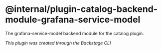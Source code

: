 # @internal/plugin-catalog-backend-module-grafana-service-model

The grafana-service-model backend module for the catalog plugin.

_This plugin was created through the Backstage CLI_
